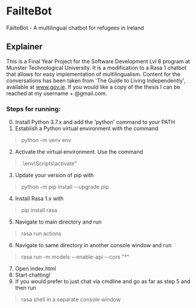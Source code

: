 # FailteBot
FáilteBot - A multilingual chatbot for refugees in Ireland

## Explainer
This is a Final Year Project for the Software Development Lvl 8 program at Munster Technological University. It is a modification to a Rasa 1 chatbot that allows for easy implementation of multilingualism. Content for the conversations has been taken from 'The Guide to Living Independently', available at www.gov.ie. If you would like a copy of the thesis I can be reached at my username + @gmail.com.

### Steps for running:
0. Install Python 3.7.x and add the 'python' command to your PATH
1. Establish a Python virtual environment with the command 
> python -m venv env
2. Activate the virtual environment. Use the command 
> .\env\Scripts\activate"
3. Update your version of pip with
> python -m pip install --upgrade pip
4. Install Rasa 1.x with 
> pip install rasa
5. Navigate to main directory and run 
> rasa run actions
6. Navigate to same directory in another console window and run
> rasa run -m models --enable-api --cors "*"
7. Open index.html
8. Start chatting!
9. If you would prefer to just chat via cmdline and go as far as step 5 and then run
> rasa shell
in a separate console window